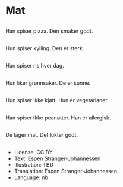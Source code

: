 # Mat

##
Han spiser pizza. Den smaker godt.

##
Hun spiser kylling. Den er sterk.

##
Han spiser ris hver dag.

##
Hun liker grønnsaker. De er sunne.

##
Hun spiser ikke kjøtt. Hun er vegetarianer.

##
Han spiser ikke peanøtter. Han er allergisk.

##
De lager mat. Det lukter godt.

##
* License: CC BY
* Text: Espen Stranger-Johannessen
* Illustration: TBD
* Translation: Espen Stranger-Johannessen
* Language: nb
